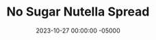---
layout: post
title:  "No Sugar Nutella Spread"
date:   2023-10-27 00:00:00 -05000
categories: 
- Recipes
- Sauces, etc.
permalink: /recipes/no-sugar-nutella
image: /assets/Food/Spreads, Sauces, Toppings/Nutella/nutella-cover.jpg
ing: nutella-ing
facts: nutella-facts
Prep: 5
Rest: 
Cook: 
Source1: 
Source2: 
Description: I'll make this quick protein packed chocolate spread every so often, and store the leftovers in the fridge. It's sweet without being loaded with added sugars, and goes great on toast or on oatmeal. Each serving is about 2 tbsp or 40g
Instructions: 
- Mix all ingredients in a small container, and store the leftovers in the fridge<br><br>

- Optionally, you can turn this spread into some chocolate protein bites. Mix in unflavored casein (1 scoop, 30 g) and oat flour (2 tbsp, 15 g), and shape into balls. Makes about 10-12<br><br>
- <center><img src="/assets/Food/Spreads, Sauces, Toppings/Nutella/nutella-2.jpg" alt="" class="instruction-image"></center><br>
---